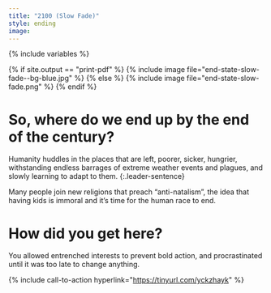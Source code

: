 ```yaml
---
title: "2100 (Slow Fade)"
style: ending
image: 
---
```


{% include variables %}

{% if site.output == "print-pdf" %}
{% include image file="end-state-slow-fade--bg-blue.jpg" %}
{% else %}
{% include image file="end-state-slow-fade.png" %}
{% endif %}

# So, where do we end up by the end of the century?

Humanity huddles in the places that are left, poorer, sicker, hungrier, withstanding endless barrages of extreme weather events and plagues, and slowly learning to adapt to them. 
{:.leader-sentence}

Many people join new religions that preach “anti-natalism”, the idea that having kids is immoral and it’s time for the human race to end.

# How did you get here?

You allowed entrenched interests to prevent bold action, and procrastinated until it was too late to change anything.

{% include call-to-action
    hyperlink="https://tinyurl.com/yckzhayk"
%}
